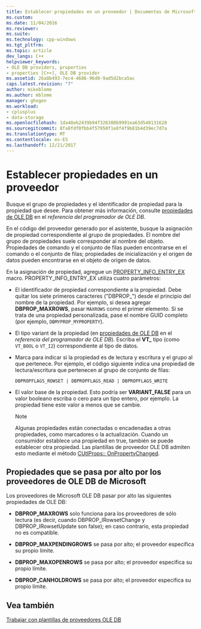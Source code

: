 ```yaml
---
title: Establecer propiedades en un proveedor | Documentos de Microsoft
ms.custom: 
ms.date: 11/04/2016
ms.reviewer: 
ms.suite: 
ms.technology: cpp-windows
ms.tgt_pltfrm: 
ms.topic: article
dev_langs: C++
helpviewer_keywords:
- OLE DB providers, properties
- properties [C++], OLE DB provider
ms.assetid: 26a8b493-7ec4-4686-96d0-9ad5d2bca5ac
caps.latest.revision: "7"
author: mikeblome
ms.author: mblome
manager: ghogen
ms.workload:
- cplusplus
- data-storage
ms.openlocfilehash: 1da48eb2439b94f326380b9991ea63d548131628
ms.sourcegitcommit: 8fa8fdf0fbb4f57950f1e8f4f9b81b4d39ec7d7a
ms.translationtype: MT
ms.contentlocale: es-ES
ms.lasthandoff: 12/21/2017
---
```

# <a name="setting-properties-in-your-provider"></a>Establecer propiedades en un proveedor
Busque el grupo de propiedades y el identificador de propiedad para la propiedad que desee. Para obtener más información, consulte [propiedades de OLE DB](https://msdn.microsoft.com/en-us/library/ms722734.aspx) en el *referencia del programador de OLE DB*.  
  
 En el código del proveedor generado por el asistente, busque la asignación de propiedad correspondiente al grupo de propiedades. El nombre del grupo de propiedades suele corresponder al nombre del objeto. Propiedades de comando y el conjunto de filas pueden encontrarse en el comando o el conjunto de filas; propiedades de inicialización y el origen de datos pueden encontrarse en el objeto de origen de datos.  
  
 En la asignación de propiedad, agregue un [PROPERTY_INFO_ENTRY_EX](../../data/oledb/property-info-entry-ex.md) macro. PROPERTY_INFO_ENTRY_EX utiliza cuatro parámetros:  
  
-   El identificador de propiedad correspondiente a la propiedad. Debe quitar los siete primeros caracteres ("DBPROP_") desde el principio del nombre de la propiedad. Por ejemplo, si desea agregar **DBPROP_MAXROWS**, pasar `MAXROWS` como el primer elemento. Si se trata de una propiedad personalizada, pase el nombre GUID completo (por ejemplo, `DBMYPROP_MYPROPERTY`).  
  
-   El tipo variant de la propiedad (en [propiedades de OLE DB](https://msdn.microsoft.com/en-us/library/ms722734.aspx) en el *referencia del programador de OLE DB*). Escriba el **VT_** tipo (como `VT_BOOL` o `VT_I2`) correspondiente al tipo de datos.  
  
-   Marca para indicar si la propiedad es de lectura y escritura y el grupo al que pertenece. Por ejemplo, el código siguiente indica una propiedad de lectura/escritura que pertenecen al grupo de conjunto de filas:  
  
    ```  
    DBPROPFLAGS_ROWSET | DBPROPFLAGS_READ | DBPROPFLAGS_WRITE  
    ```  
  
-   El valor base de la propiedad. Esto podría ser **VARIANT_FALSE** para un valor booleano escriba o cero para un tipo entero, por ejemplo. La propiedad tiene este valor a menos que se cambie.  
  
    > [!NOTE]
    >  Algunas propiedades están conectadas o encadenadas a otras propiedades, como marcadores o la actualización. Cuando un consumidor establece una propiedad en true, también se puede establecer otra propiedad. Las plantillas de proveedor OLE DB admiten esto mediante el método [CUtlProps:: OnPropertyChanged](../../data/oledb/cutlprops-onpropertychanged.md).  
  
## <a name="properties-ignored-by-microsoft-ole-db-providers"></a>Propiedades que se pasa por alto por los proveedores de OLE DB de Microsoft  
 Los proveedores de Microsoft OLE DB pasar por alto las siguientes propiedades de OLE DB:  
  
-   **DBPROP_MAXROWS** solo funciona para los proveedores de sólo lectura (es decir, cuando DBPROP_IRowsetChange y DBPROP_IRowsetUpdate son false); en caso contrario, esta propiedad no es compatible.  
  
-   **DBPROP_MAXPENDINGROWS** se pasa por alto; el proveedor especifica su propio límite.  
  
-   **DBPROP_MAXOPENROWS** se pasa por alto; el proveedor especifica su propio límite.  
  
-   **DBPROP_CANHOLDROWS** se pasa por alto; el proveedor especifica su propio límite.  
  
## <a name="see-also"></a>Vea también  
 [Trabajar con plantillas de proveedores OLE DB](../../data/oledb/working-with-ole-db-provider-templates.md)